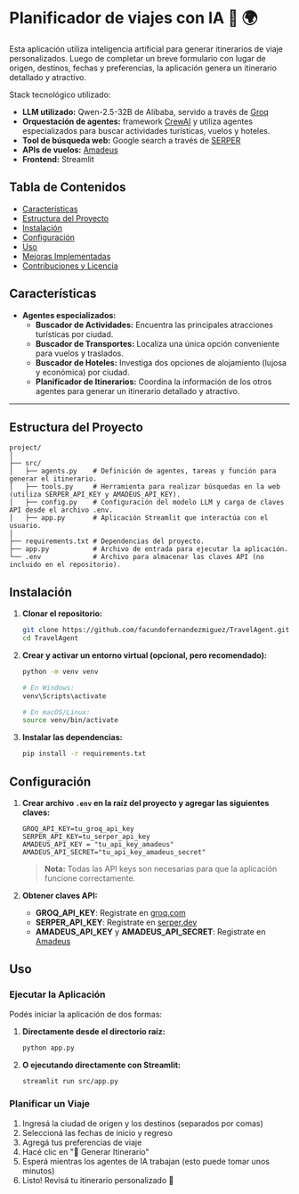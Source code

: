# Planificador de viajes con IA 🚀 🌍

Esta aplicación utiliza inteligencia artificial para generar itinerarios de viaje personalizados. Luego de completar un breve formulario con lugar de origen, destinos, fechas y preferencias, la aplicación genera un itinerario detallado y atractivo.

Stack tecnológico utilizado:
- **LLM utilizado:** Qwen-2.5-32B de Alibaba, servido a través de [Groq](https://groq.com/)
- **Orquestación de agentes:** framework [CrewAI](https://www.crewai.com/) y utiliza agentes especializados para buscar actividades turísticas, vuelos y hoteles.
- **Tool de búsqueda web:** Google search a través de [SERPER](https://serper.dev/)
- **APIs de vuelos:** [Amadeus](https://developers.amadeus.com/)
- **Frontend:** Streamlit

## Tabla de Contenidos

- [Características](#características)
- [Estructura del Proyecto](#estructura-del-proyecto)
- [Instalación](#instalación)
- [Configuración](#configuración)
- [Uso](#uso)
- [Mejoras Implementadas](#mejoras-implementadas)
- [Contribuciones y Licencia](#contribuciones-y-licencia)

## Características

- **Agentes especializados:**  
  - **Buscador de Actividades:** Encuentra las principales atracciones turísticas por ciudad.  
  - **Buscador de Transportes:** Localiza una única opción conveniente para vuelos y traslados.  
  - **Buscador de Hoteles:** Investiga dos opciones de alojamiento (lujosa y económica) por ciudad.  
  - **Planificador de Itinerarios:** Coordina la información de los otros agentes para generar un itinerario detallado y atractivo.


---

## Estructura del Proyecto

```
project/
│ 
├── src/
│   ├── agents.py    # Definición de agentes, tareas y función para generar el itinerario.
│   ├── tools.py     # Herramienta para realizar búsquedas en la web (utiliza SERPER_API_KEY y AMADEUS_API_KEY).
│   ├── config.py    # Configuración del modelo LLM y carga de claves API desde el archivo .env.
│   ├── app.py       # Aplicación Streamlit que interactúa con el usuario.
│ 
├── requirements.txt # Dependencias del proyecto.
├── app.py           # Archivo de entrada para ejecutar la aplicación.
└── .env             # Archivo para almacenar las claves API (no incluido en el repositorio).
```

## Instalación

1. **Clonar el repositorio:**

   ```bash
   git clone https://github.com/facundofernandezmiguez/TravelAgent.git
   cd TravelAgent
   ```

2. **Crear y activar un entorno virtual (opcional, pero recomendado):**

   ```bash
   python -m venv venv
   
   # En Windows:
   venv\Scripts\activate
   
   # En macOS/Linux:
   source venv/bin/activate
   ```

3. **Instalar las dependencias:**

   ```bash
   pip install -r requirements.txt
   ```

## Configuración

1. **Crear archivo `.env` en la raíz del proyecto y agregar las siguientes claves:**

   ```
   GROQ_API_KEY=tu_groq_api_key
   SERPER_API_KEY=tu_serper_api_key
   AMADEUS_API_KEY = "tu_api_key_amadeus"
   AMADEUS_API_SECRET="tu_api_key_amadeus_secret"
   ```

   > **Nota:** Todas las API keys son necesarias para que la aplicación funcione correctamente.

2. **Obtener claves API:**
   - **GROQ_API_KEY**: Registrate en [groq.com](https://groq.com)
   - **SERPER_API_KEY**: Registrate en [serper.dev](https://serper.dev)
   - **AMADEUS_API_KEY** y **AMADEUS_API_SECRET**: Registrate en [Amadeus](https://developers.amadeus.com/)

## Uso

### Ejecutar la Aplicación

Podés iniciar la aplicación de dos formas:

1. **Directamente desde el directorio raíz:**

   ```bash
   python app.py
   ```

2. **O ejecutando directamente con Streamlit:**

   ```bash
   streamlit run src/app.py
   ```

### Planificar un Viaje

1. Ingresá la ciudad de origen y los destinos (separados por comas)
2. Seleccioná las fechas de inicio y regreso
3. Agregá tus preferencias de viaje
4. Hacé clic en "🚀 Generar Itinerario"
5. Esperá mientras los agentes de IA trabajan (esto puede tomar unos minutos)
6. Listo! Revisá tu itinerario personalizado 📅  


